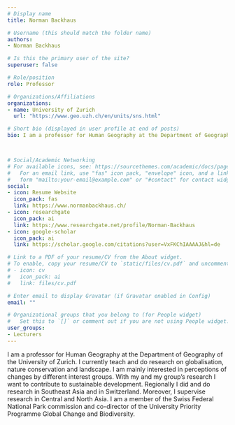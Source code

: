 ```yaml
---
# Display name
title: Norman Backhaus

# Username (this should match the folder name)
authors:
- Norman Backhaus

# Is this the primary user of the site?
superuser: false

# Role/position
role: Professor

# Organizations/Affiliations
organizations:
- name: University of Zurich
  url: "https://www.geo.uzh.ch/en/units/sns.html"

# Short bio (displayed in user profile at end of posts)
bio: I am a professor for Human Geography at the Department of Geography of the University of Zurich. I currently teach and do research on globalisation, nature conservation and landscape.



# Social/Academic Networking
# For available icons, see: https://sourcethemes.com/academic/docs/page-builder/#icons
#   For an email link, use "fas" icon pack, "envelope" icon, and a link in the
#   form "mailto:your-email@example.com" or "#contact" for contact widget.
social:
- icon: Resume Website
  icon_pack: fas
  link: https://www.normanbackhaus.ch/
- icon: researchgate
  icon_pack: ai
  link: https://www.researchgate.net/profile/Norman-Backhaus
- icon: google-scholar
  icon_pack: ai
  link: https://scholar.google.com/citations?user=VxFKChIAAAAJ&hl=de

# Link to a PDF of your resume/CV from the About widget.
# To enable, copy your resume/CV to `static/files/cv.pdf` and uncomment the lines below.
# - icon: cv
#   icon_pack: ai
#   link: files/cv.pdf

# Enter email to display Gravatar (if Gravatar enabled in Config)
email: ""

# Organizational groups that you belong to (for People widget)
#   Set this to `[]` or comment out if you are not using People widget.
user_groups:
- Lecturers
---
```


I am a professor for Human Geography at the Department of Geography of the University of Zurich. I currently teach and do research on globalisation, nature conservation and landscape. I am mainly interested in perceptions of changes by different interest groups. With my and my group’s research I want to contribute to sustainable development. Regionally I did and do research in Southeast Asia and in Switzerland. Moreover, I supervise research in Central and North Asia. I am a member of the Swiss Federal National Park commission and co-director of the University Priority Programme Global Change and Biodiversity.
